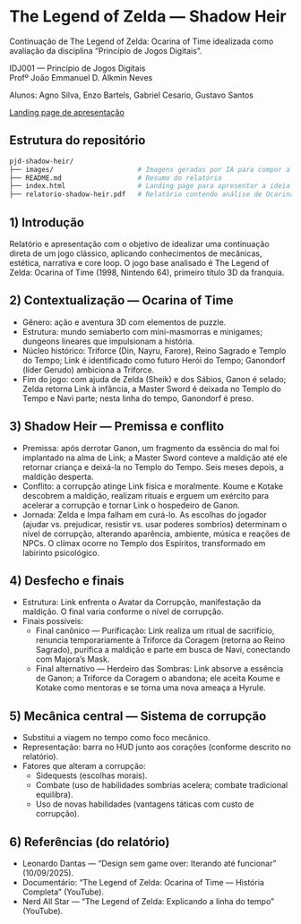 # The Legend of Zelda — Shadow Heir

Continuação de The Legend of Zelda: Ocarina of Time idealizada como avaliação da disciplina “Princípio de Jogos Digitais”.

IDJ001 — Princípio de Jogos Digitais  
Profº João Emmanuel D. Alkmin Neves

Alunos: Agno Silva, Enzo Bartels, Gabriel Cesario, Gustavo Santos

[Landing page de apresentação](https://gcesario203.github.io/pjd-shadow-heir/)

## Estrutura do repositório
```bash
pjd-shadow-heir/
├── images/                     # Imagens geradas por IA para compor a landing page
├── README.md                   # Resumo do relatório
├── index.html                  # Landing page para apresentar a ideia do jogo
├── relatorio-shadow-heir.pdf   # Relatório contendo análise de Ocarina of Time e a proposta de Shadow Heir
```

## 1) Introdução
Relatório e apresentação com o objetivo de idealizar uma continuação direta de um jogo clássico, aplicando conhecimentos de mecânicas, estética, narrativa e core loop. O jogo base analisado é The Legend of Zelda: Ocarina of Time (1998, Nintendo 64), primeiro título 3D da franquia.

## 2) Contextualização — Ocarina of Time
- Gênero: ação e aventura 3D com elementos de puzzle.
- Estrutura: mundo semiaberto com mini-masmorras e minigames; dungeons lineares que impulsionam a história.
- Núcleo histórico: Triforce (Din, Nayru, Farore), Reino Sagrado e Templo do Tempo; Link é identificado como futuro Herói do Tempo; Ganondorf (líder Gerudo) ambiciona a Triforce.
- Fim do jogo: com ajuda de Zelda (Sheik) e dos Sábios, Ganon é selado; Zelda retorna Link à infância, a Master Sword é deixada no Templo do Tempo e Navi parte; nesta linha do tempo, Ganondorf é preso.

## 3) Shadow Heir — Premissa e conflito
- Premissa: após derrotar Ganon, um fragmento da essência do mal foi implantado na alma de Link; a Master Sword conteve a maldição até ele retornar criança e deixá-la no Templo do Tempo. Seis meses depois, a maldição desperta.
- Conflito: a corrupção atinge Link física e moralmente. Koume e Kotake descobrem a maldição, realizam rituais e erguem um exército para acelerar a corrupção e tornar Link o hospedeiro de Ganon.
- Jornada: Zelda e Impa falham em curá-lo. As escolhas do jogador (ajudar vs. prejudicar, resistir vs. usar poderes sombrios) determinam o nível de corrupção, alterando aparência, ambiente, música e reações de NPCs. O clímax ocorre no Templo dos Espíritos, transformado em labirinto psicológico.

## 4) Desfecho e finais
- Estrutura: Link enfrenta o Avatar da Corrupção, manifestação da maldição. O final varia conforme o nível de corrupção.
- Finais possíveis:
  - Final canônico — Purificação: Link realiza um ritual de sacrifício, renuncia temporariamente à Triforce da Coragem (retorna ao Reino Sagrado), purifica a maldição e parte em busca de Navi, conectando com Majora’s Mask.
  - Final alternativo — Herdeiro das Sombras: Link absorve a essência de Ganon; a Triforce da Coragem o abandona; ele aceita Koume e Kotake como mentoras e se torna uma nova ameaça a Hyrule.
    
## 5) Mecânica central — Sistema de corrupção
- Substitui a viagem no tempo como foco mecânico.
- Representação: barra no HUD junto aos corações (conforme descrito no relatório).
- Fatores que alteram a corrupção:
  - Sidequests (escolhas morais).
  - Combate (uso de habilidades sombrias acelera; combate tradicional equilibra).
  - Uso de novas habilidades (vantagens táticas com custo de corrupção).

## 6) Referências (do relatório)
- Leonardo Dantas — “Design sem game over: Iterando até funcionar” (10/09/2025).  
- Documentário: “The Legend of Zelda: Ocarina of Time — História Completa” (YouTube).  
- Nerd All Star — “The Legend of Zelda: Explicando a linha do tempo” (YouTube).
